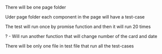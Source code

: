 There will be one page folder

Uder page folder each component in the page will have a test-case

The test will run once by promise function and then it will run
20 times

? - Will run another function that will change number of the card and date

There will be only one file in test file that run all the test-cases


